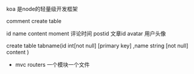 koa 是node的轻量级开发框架

comment create table

id
name
content
moment  评论时间
postid  文章id
avatar  用户头像


create table tabname(id int[not null] [primary key] ,name string [not null] content )

- mvc 
  routers 一个模块一个文件